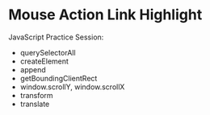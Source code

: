 # Mouse Action Link Highlight

JavaScript Practice Session:

- querySelectorAll
- createElement
- append
- getBoundingClientRect
- window.scrollY, window.scrollX
- transform
- translate

